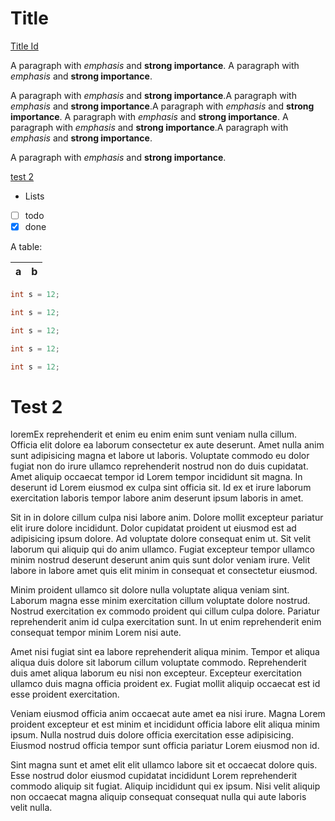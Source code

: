 # Title

[Title Id](#test-2)

A paragraph with *emphasis* and **strong importance**.
A paragraph with *emphasis* and **strong importance**.

A paragraph with *emphasis* and **strong importance**.A paragraph with *emphasis* and **strong importance**.A paragraph with *emphasis* and **strong importance**.
A paragraph with *emphasis* and **strong importance**.
A paragraph with *emphasis* and **strong importance**.A paragraph with *emphasis* and **strong importance**.

A paragraph with *emphasis* and **strong importance**.

[test 2](https://www.google.com)

* Lists
* [ ] todo
* [x] done

A table:

| a | b |
| - | - |

~~~cpp
int s = 12;
~~~

~~~cpp
int s = 12;
~~~

~~~cpp
int s = 12;
~~~

~~~cpp
int s = 12;
~~~

~~~cpp
int s = 12;
~~~

# Test 2

loremEx reprehenderit et enim eu enim enim sunt veniam nulla cillum. Officia elit dolore ea laborum consectetur ex aute deserunt. Amet nulla anim sunt adipisicing magna et labore ut laboris. Voluptate commodo eu dolor fugiat non do irure ullamco reprehenderit nostrud non do duis cupidatat. Amet aliquip occaecat tempor id Lorem tempor incididunt sit magna. In deserunt id Lorem eiusmod ex culpa sint officia sit. Id ex et irure laborum exercitation laboris tempor labore anim deserunt ipsum laboris in amet.

Sit in in dolore cillum culpa nisi labore anim. Dolore mollit excepteur pariatur elit irure dolore incididunt. Dolor cupidatat proident ut eiusmod est ad adipisicing ipsum dolore. Ad voluptate dolore consequat enim ut. Sit velit laborum qui aliquip qui do anim ullamco. Fugiat excepteur tempor ullamco minim nostrud deserunt deserunt anim quis sunt dolor veniam irure. Velit labore in labore amet quis elit minim in consequat et consectetur eiusmod.

Minim proident ullamco sit dolore nulla voluptate aliqua veniam sint. Laborum magna esse minim exercitation cillum voluptate dolore nostrud. Nostrud exercitation ex commodo proident qui cillum culpa dolore. Pariatur reprehenderit anim id culpa exercitation sunt. In ut enim reprehenderit enim consequat tempor minim Lorem nisi aute.

Amet nisi fugiat sint ea labore reprehenderit aliqua minim. Tempor et aliqua aliqua duis dolore sit laborum cillum voluptate commodo. Reprehenderit duis amet aliqua laborum eu nisi non excepteur. Excepteur exercitation ullamco duis magna officia proident ex. Fugiat mollit aliquip occaecat est id esse proident exercitation.

Veniam eiusmod officia anim occaecat aute amet ea nisi irure. Magna Lorem proident excepteur et est minim et incididunt officia labore elit aliqua minim ipsum. Nulla nostrud duis dolore officia exercitation esse adipisicing. Eiusmod nostrud officia tempor sunt officia pariatur Lorem eiusmod non id.

Sint magna sunt et amet elit elit ullamco labore sit et occaecat dolore quis. Esse nostrud dolor eiusmod cupidatat incididunt Lorem reprehenderit commodo aliquip sit fugiat. Aliquip incididunt qui ex ipsum. Nisi velit aliquip non occaecat magna aliquip consequat consequat nulla qui aute laboris velit nulla.